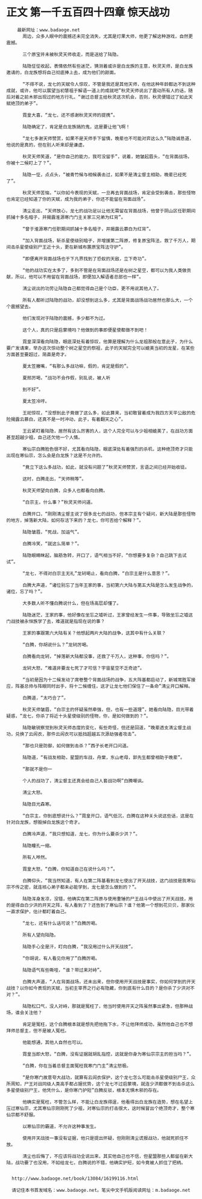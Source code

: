 # 正文 第一千五百四十四章 惊天战功
        最新网址：www.badaoge.net
          周边，众多人眼中的震撼还未完全消失，尤其是灯果大师，他更了解这种游戏，自然更震撼。
      
          三个原宝并未被秋灵天师收走，而是送给了陆隐。
      
          陆隐怔怔收起，表情依然有些迷茫，猜测着或许是白龙族的主意，秋灵天师，是白龙族邀请的，白龙族想将自己彻底捧上去，成为他们的颜面。
      
          “不得不说，龙七的天赋令人惊叹，不管是我还是其他天师，在他这种年龄都达不到这种成就，或许，他可以展望当初慧祖于解语一道上的成就吧”秋灵天师说出了震动所有人的话，随后对着之前木邪出现过的地方行礼，“谢过总督主给秋灵这次机会，否则，秋灵便错过了如此天赋绝顶的弟子”。
      
          霓皇大喜，“龙七，还不感谢秋灵天师的提携”。
      
          陆隐确定了，肯定是白龙族搞的鬼，这是要让他飞啊！
      
          “龙七多谢天师赞赏，如果不是天师手下留情，晚辈也不可能对弈这么久”陆隐诚恳道，他说的是真的，但在别人听来却是谦虚。
      
          秋灵天师笑道，“是你自己的能力，我可没留手”，说着，她皱起眉头，“在背面战场，你被十二候盯上了？”。
      
          陆隐一怔，点点头，“被青竹候与相候袭击过，如果不是清尘督主相助，晚辈已经死了”。
      
          秋灵天师苦恼，“以你如今表现的天赋，一旦再去背面战场，肯定会受到袭击，那些怪物也肯定已经知道了你的天赋，成为我的弟子，你还不能留在背面战场”。
      
          清尘走出，“天师放心，龙七的战功足以让他无需留在背面战场，他曾于阴山区任职期间抓捕十多名暗子，并揭露淮源寒门门主关家三兄弟为红背”。
      
          “曾于淮源寒门任职期间抓捕十多名暗子，并揭露云慕白为红背”。
      
          “加入背面战场，斩杀星使级别暗子，并增援第二阵原，修复原宝阵法，救了千万人，期间击杀星使级别尸王近十头，更在新城布置原宝阵法守护”。
      
          “即便离开背面战场也于下凡界找到了恐蚁的天敌，立下奇功”。
      
          “他的战功实在太多了，多到不管是在背面战场还是在树之星空，都可以为我人类做贡献，所以，他可以不用留在背面战场，即便加入解语者总部也一样“。
      
          清尘说出的功劳让陆隐自己都觉得自己是个功臣，更不用说其他人了。
      
          所有人都听过陆隐的战功，却没想到这么多，尤其是背面战场战功居然也那么大，一个个震撼望去。
      
          他们发现对于陆隐的震撼，多少都不为过。
      
          这个人，真的只是启蒙境吗？他做到的事即便星使都做不到吧！
      
          霓皇深深看向陆隐，眼底深处有着惊叹，他算是理解为什么龙祖那般在意此子，为什么要广发请柬，举办这次惊动整个树之星空的祭祖，此子的天赋完全可以媲美当初的龙星，在某些方面甚至要超过，简直是奇才。
      
          夏太笠撇嘴，“有那么多战功嘛，假的，肯定是假的”。
      
          夏邢厉喝，“战功不会作假，别乱说，被人听
      
          到不好”。
      
          夏太笠冷哼。
      
          王祀惊叹，“没想到此子竟做了这么多，如此算来，当初敢冒着成为我四方天平公敌的危险揭露云慕白，还真不是一时冲动，此子，有着翻天之心”。
      
          王云紧盯着陆隐，居然有这么厉害的人，这个人完全可以与少祖相媲美了，在战功方面甚至超越少祖，自己还欠他一个人情。
      
          寒仙宗白腾脸色很不好，尤其看向陆隐，眼底深处有着强烈的杀机，这种绝顶奇才只能出现在寒仙宗，怎么会是白龙族？这是不允许的。
      
          “竟立下这么多战功，如此，就没有问题了”秋灵天师赞赏，言语之间已经开始收徒。
      
          这时，白腾走出，“天师稍等”。
      
          秋灵天师望向白腾，众多人也都看向白腾。
      
          “白宗主，什么事？”秋灵天师问道。
      
          白腾开口，“刚刚清尘督主说了很多龙七的战功，但本宗主有个疑问，新大陆是那些怪物的地方，掉落新大陆，如何存活下来的？龙七，你可否给个解释？”。
      
          陆隐皱眉，“死战，加运气”。
      
          白腾冷笑，“就这么简单？”。
      
          陆隐眼睛眯起，脑筋急转，开口了，语气相当不好，“你想要多复杂？自己跳下去试试”。
      
          “龙七，不得对白宗主无礼”龙轲喝止，看向白腾，“白宗主是什么意思？”。
      
          白腾大声道，“诸位别忘了当年王家的事，当初第六大陆与第五大陆是怎么发生战争的，诸位，忘了吗？”。
      
          大多数人听不懂白腾说什么，但在场高层却懂了。
      
          陆隐迷茫，王家的事，他好像在坐忘之墟听过，王家曾经发生一件事，导致坐忘之墟这门战技被永恒族学了去，难道就是指现在说的事？
      
          王家的事跟第六大陆有关？他想起两片大陆的战争，这其中有什么关联？
      
          “白腾，你胡说什么？”龙轲厉喝。
      
          白腾看向龙轲，“掉落新大陆都没事，还救了千万人，这种事，你信吗？”。
      
          龙轲大怒，“难道非要龙七死了才可信？宇宙星空不乏奇迹”。
      
          “当初是因为十二候发动了席卷整个背面战场的战争，五大阵基都启动了，新城常胜军接应，阵基总帅与阵眼同时出手，将十二候缠住，这才让龙七他们保住了一条命”清尘开口解释。
      
          白腾道，“太巧合了”。
      
          秋灵天师皱眉，“白宗主的怀疑虽然牵强，但，也有一些道理”，她看向陆隐，目光带着疑惑，“龙七，你杀了将近十头星使级别的怪物，你，是如何做到的？”。
      
          陆隐敏锐察觉到秋灵天师态度的变化，有些奇怪，但还是回道，“晚辈透支清尘督主战功，兑换了云闾衣，那件云闾衣可以抵挡超越五次源劫强者攻击”。
      
          “那也只是防御，如何做到击杀？”西子长老开口问道。
      
          陆隐道，“有战友相助，星盟的车战，舟棠，东山老母，郭先生都曾相助于晚辈”。
      
          “那就不是你一
      
          个人的战功了，清尘督主还真会给自己人套战功啊”白腾嘲讽。
      
          清尘大怒。
      
          陆隐目光森寒。
      
          “白宗主，你到底想说什么？”霓皇开口，语气低沉，白腾在这种关头说这些话，这是在针对白龙族，想毁掉白龙族这个奇才。
      
          白腾冷声道，“我只想知道，龙七，你为什么要杀少洪？”。
      
          陆隐瞳孔一缩。
      
          所有人哗然。
      
          霓皇大怒，“白腾，你知道自己在说什么吗？”。
      
          白腾仰头，“我当然知道，有人在第二阵基看到龙七使出了开天战技，这门战技是我寒仙宗不传之密，就连核心弟子都未必能学到，龙七是怎么做到的？”。
      
          陆隐浑身发凉，没错，他确实在第二阵原与使用重锤的尸王战斗中使出了开天战技，用的是得自白少洪的开天之阵，有人看到了？还告到了寒仙宗？谁？他第一个想到花贝贝，那家伙一直求保护，估计都盯着自己。
      
          “龙七，还有什么话可说？”白腾厉喝。
      
          所有人望向陆隐。
      
          陆隐手心全是汗，盯向白腾，“我没用过什么开天战技”。
      
          “你胡说，有人看见你用了”白腾厉喝。
      
          陆隐语气有些嘶哑，“谁？带过来对峙”。
      
          白腾大声道，“人在背面战场，还未出来，但你使用开天战技是事实，你如何学到的开天战技？以你如今表现的天赋，当初主宰界之行必有隐藏，你到底有什么目的？是你杀了少洪对不对？”。
      
          陆隐松口气，没人对峙，那就是冤枉了，他当时使用开天之阵虽然事出紧急，但那种战场，谁会关注他？
      
          肯定是冤枉，这个白腾根本就是想先把他拖下水，不让他拜师成功，虽然他自己也不想拜师总督主，但不是被人冤枉。
      
          他能想通，其他人自然也可以。
      
          霓皇当即大怒，“白腾，没有证据就胡乱指控，这就是你身为寒仙宗宗主的担当吗？”。
      
          “白腾，你在当着总督主面冤枉我寒门门主”清尘怒极。
      
          “是你寒门故意夸大战功，就算有云闾衣保护，这个龙七怎么可能击杀星使级别尸王，众所周知，尸王对战同级人类高手都占据优势，这个龙七不过启蒙境，就连少洪都做不到击杀这么多星使级别尸王，他凭什么，是你寒门护短”白腾反驳，根本无惧木邪的存在。
      
          他确实是冤枉，不管怎么样，不能让白龙族得逞，他看得出白龙族在造势，想在名望上压过寒仙宗，尤其寒仙宗刚刚死了少祖，对寒仙宗的打击很大，这时候冒出个绝顶奇才，整个寒仙宗都不舒服。
      
          以寒仙宗的霸道，不允许这种事发生。
      
          使用开天战技一事没有证据，他只是提出怀疑，但刚刚清尘谎报战功，他就死抓住不放。
      
          清尘也后悔了，不应该将战功全说出来，其实他自己也不信，但星盟那些人都留在新大陆，战功要了也没用，不如给龙七，白腾说的不错，他确实护短，如今竟被人抓住了把柄。
      
      
      http://www.badaoge.net/book/13084/16199116.html
      
      请记住本书首发域名：www.badaoge.net。笔尖中文手机版阅读网址：m.badaoge.net